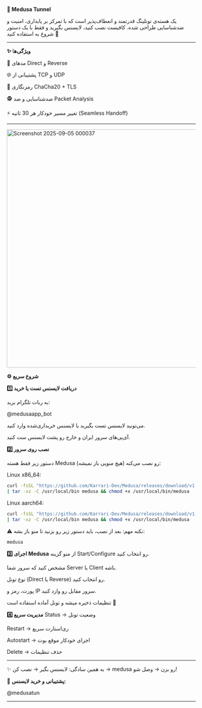 **🐍 Medusa Tunnel**

یک هسته‌ی تونلینگ قدرتمند و انعطاف‌پذیر است که با تمرکز بر پایداری، امنیت و ضدشناسایی طراحی شده.
کافیست نصب کنید، لایسنس بگیرید و فقط با یک دستور شروع به استفاده کنید 🚀


---

**✨ ویژگی‌ه**ا

🔄 مدهای Direct و Reverse

🌐 پشتیبانی از TCP و UDP

🔐 رمزنگاری ChaCha20 + TLS

🕵️ ضدشناسایی و ضد Packet Analysis

⚡ تغییر مسیر خودکار هر 30 ثانیه (Seamless Handoff)



---
<img width="1359" height="634" alt="Screenshot 2025-09-05 000037" src="https://github.com/user-attachments/assets/ec737096-2189-442b-8b40-335917dbce21" />


**⚙️ شروع سریع**

**1️⃣ دریافت لایسنس تست یا خرید**

به ربات تلگرام برید:

@medusaapp_bot

می‌تونید لایسنس تست بگیرید یا لایسنس خریداری‌شده وارد کنید.

آی‌پی‌های سرور ایران و خارج رو پشت لایسنس ست کنید.


**2️⃣ نصب روی سرور**

دستور زیر فقط هسته Medusa رو نصب می‌کنه (هیچ منویی باز نمیشه):

Linux x86_64:
```bash
curl -fsSL "https://github.com/Karrari-Dev/Medusa/releases/download/v1.0.1/medusa-linux-x86_64.tar.gz" \
| tar -xz -C /usr/local/bin medusa && chmod +x /usr/local/bin/medusa
```
Linux aarch64:
```bash
curl -fsSL "https://github.com/Karrari-Dev/Medusa/releases/download/v1.0.1/medusa-linux-aarch64.tar.gz" \
| tar -xz -C /usr/local/bin medusa && chmod +x /usr/local/bin/medusa
```
⚠️ نکته مهم: بعد از نصب، باید دستور زیر رو بزنید تا منو باز بشه:
```
medusa
```
**3️⃣ اجرای Medusa**
از منو گزینه Start/Configure رو انتخاب کنید.

مشخص کنید که سرور شما Server یا Client باشه.

نوع تونل (Direct یا Reverse) رو انتخاب کنید.

پورت، رمز و IP سرور مقابل رو وارد کنید.

تنظیمات ذخیره میشه و تونل آماده استفاده است 🚀


**4️⃣ مدیریت سریع**
Status → وضعیت تونل

Restart → ری‌استارت سریع

Autostart → اجرای خودکار موقع بوت

Delete → حذف تنظیمات



---

✨ به همین سادگی: لایسنس بگیر → نصب کن → medusa رو بزن → وصل شو!

📩 **پشتیبانی و خرید لایسنس:** 

@medusatun

---


